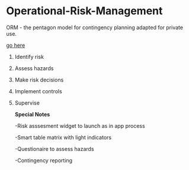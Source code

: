 # Operational-Risk-Management
ORM - the pentagon model for contingency planning adapted for private use.

[go here](https://github.com/Ehawk82/Operational-Risk-Management.git)

1.  Identify risk
2.  Assess hazards
3.  Make risk decisions
4.  Implement controls
5.  Supervise

    **Special Notes**

    <p>-Risk asssesment widget to launch as in app process</p>
    <p>-Smart table matrix with light indicators</p>
    <p>-Questionaire to assess hazards</p>
    <p>-Contingency reporting</p>
